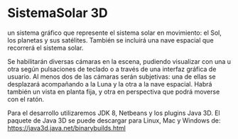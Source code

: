 # SistemaSolar 3D
un sistema gráfico que represente el sistema solar en movimiento: el Sol, los planetas y sus satélites. También se incluirá una nave espacial que recorrerá el sistema solar.

Se habilitarán diversas cámaras en la escena, pudiendo visualizar con una u otra según
pulsaciones de teclado o a través de una interfaz gráfica de usuario. Al menos dos de las
cámaras serán subjetivas: una de ellas se desplazará acompañando a la Luna y la otra a la
nave espacial. Habrá también un vista en planta fija, y otra en perspectiva que podrá moverse
con el ratón.

Para el desarrollo utilizaremos JDK 8, Netbeans y los plugins Java 3D. 
El paquete de Java 3D se puede descargar para Linux, Mac y Windows de: https://java3d.java.net/binary­builds.html
